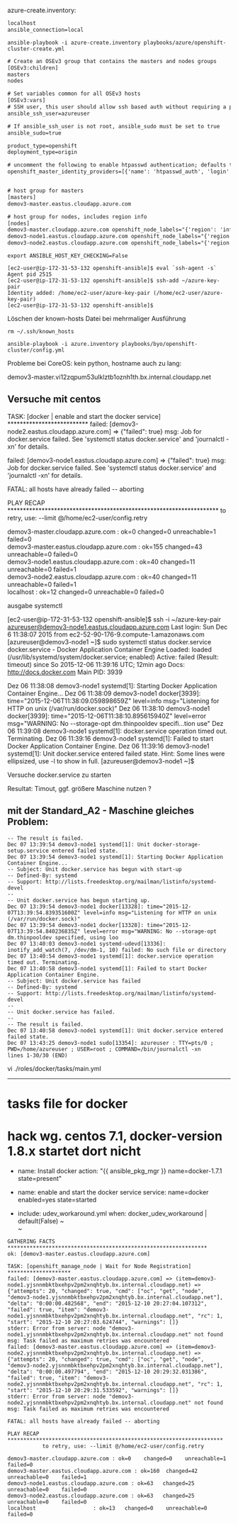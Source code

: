azure-create.inventory:

```txt
localhost
ansible_connection=local
```

```console
ansible-playbook -i azure-create.inventory playbooks/azure/openshift-cluster-create.yml
```

```txt
# Create an OSEv3 group that contains the masters and nodes groups
[OSEv3:children]
masters
nodes

# Set variables common for all OSEv3 hosts
[OSEv3:vars]
# SSH user, this user should allow ssh based auth without requiring a password
ansible_ssh_user=azureuser

# If ansible_ssh_user is not root, ansible_sudo must be set to true
ansible_sudo=true

product_type=openshift
deployment_type=origin

# uncomment the following to enable htpasswd authentication; defaults to DenyAllPasswordIdentityProvider
openshift_master_identity_providers=[{'name': 'htpasswd_auth', 'login': 'true', 'challenge': 'true', 'kind': 'HTPasswdPasswordIdentityProvider', 'filename': '/etc/origin/origin-passwd'}]


# host group for masters
[masters]
demov3-master.eastus.cloudapp.azure.com

# host group for nodes, includes region info
[nodes]
demov3-master.cloudapp.azure.com openshift_node_labels="{'region': 'infra', 'zone': 'default'}"
demov3-node1.eastus.cloudapp.azure.com openshift_node_labels="{'region': 'primary', 'zone': 'east'}"
demov3-node2.eastus.cloudapp.azure.com openshift_node_labels="{'region': 'primary', 'zone': 'west'}"
```

```console
export ANSIBLE_HOST_KEY_CHECKING=False
```

```console
[ec2-user@ip-172-31-53-132 openshift-ansible]$ eval `ssh-agent -s`
Agent pid 2515
[ec2-user@ip-172-31-53-132 openshift-ansible]$ ssh-add ~/azure-key-pair
Identity added: /home/ec2-user/azure-key-pair (/home/ec2-user/azure-key-pair)
[ec2-user@ip-172-31-53-132 openshift-ansible]$ 
```

Löschen der known-hosts Datei bei mehrmaliger Ausführung

```console
rm ~/.ssh/known_hosts
```

```console
ansible-playbook -i azure.inventory playbooks/byo/openshift-cluster/config.yml
```

Probleme bei CoreOS: kein python, 
hostname auch zu lang:

demov3-master.vi12zqpum53ulklztb1oznh1th.bx.internal.cloudapp.net

## Versuche mit centos

TASK: [docker | enable and start the docker service] ************************** 
failed: [demov3-node2.eastus.cloudapp.azure.com] => {"failed": true}
msg: Job for docker.service failed. See 'systemctl status docker.service' and 'journalctl -xn' for details.

failed: [demov3-node1.eastus.cloudapp.azure.com] => {"failed": true}
msg: Job for docker.service failed. See 'systemctl status docker.service' and 'journalctl -xn' for details.


FATAL: all hosts have already failed -- aborting

PLAY RECAP ******************************************************************** 
           to retry, use: --limit @/home/ec2-user/config.retry

demov3-master.cloudapp.azure.com : ok=0    changed=0    unreachable=1    failed=0   
demov3-master.eastus.cloudapp.azure.com : ok=155  changed=43   unreachable=0    failed=0   
demov3-node1.eastus.cloudapp.azure.com : ok=40   changed=11   unreachable=0    failed=1   
demov3-node2.eastus.cloudapp.azure.com : ok=40   changed=11   unreachable=0    failed=1   
localhost                  : ok=12   changed=0    unreachable=0    failed=0   

ausgabe systemctl

[ec2-user@ip-172-31-53-132 openshift-ansible]$ ssh -i ~/azure-key-pair azureuser@demov3-node1.eastus.cloudapp.azure.com
Last login: Sun Dec  6 11:38:07 2015 from ec2-52-90-176-9.compute-1.amazonaws.com
[azureuser@demov3-node1 ~]$ sudo systemctl status docker.service
docker.service - Docker Application Container Engine
   Loaded: loaded (/usr/lib/systemd/system/docker.service; enabled)
   Active: failed (Result: timeout) since So 2015-12-06 11:39:16 UTC; 12min ago
     Docs: http://docs.docker.com
 Main PID: 3939

Dez 06 11:38:08 demov3-node1 systemd[1]: Starting Docker Application Container Engine...
Dez 06 11:38:09 demov3-node1 docker[3939]: time="2015-12-06T11:38:09.059898659Z" level=info msg="Listening for HTTP on unix (/var/run/docker.sock)"
Dez 06 11:38:10 demov3-node1 docker[3939]: time="2015-12-06T11:38:10.895615940Z" level=error msg="WARNING: No --storage-opt dm.thinpooldev specifi...tion use"
Dez 06 11:39:08 demov3-node1 systemd[1]: docker.service operation timed out. Terminating.
Dez 06 11:39:16 demov3-node1 systemd[1]: Failed to start Docker Application Container Engine.
Dez 06 11:39:16 demov3-node1 systemd[1]: Unit docker.service entered failed state.
Hint: Some lines were ellipsized, use -l to show in full.
[azureuser@demov3-node1 ~]$ 

Versuche docker.service zu starten

Resultat: Timout, ggf. größere Maschine nutzen ?

## mit der Standard_A2 - Maschine gleiches Problem:

```console
-- The result is failed.
Dec 07 13:39:54 demov3-node1 systemd[1]: Unit docker-storage-setup.service entered failed state.
Dec 07 13:39:54 demov3-node1 systemd[1]: Starting Docker Application Container Engine...
-- Subject: Unit docker.service has begun with start-up
-- Defined-By: systemd
-- Support: http://lists.freedesktop.org/mailman/listinfo/systemd-devel
--
-- Unit docker.service has begun starting up.
Dec 07 13:39:54 demov3-node1 docker[13328]: time="2015-12-07T13:39:54.839351600Z" level=info msg="Listening for HTTP on unix (/var/run/docker.sock)"
Dec 07 13:39:54 demov3-node1 docker[13328]: time="2015-12-07T13:39:54.840236835Z" level=error msg="WARNING: No --storage-opt dm.thinpooldev specified, using loo
Dec 07 13:40:03 demov3-node1 systemd-udevd[13336]: inotify_add_watch(7, /dev/dm-1, 10) failed: No such file or directory
Dec 07 13:40:54 demov3-node1 systemd[1]: docker.service operation timed out. Terminating.
Dec 07 13:40:58 demov3-node1 systemd[1]: Failed to start Docker Application Container Engine.
-- Subject: Unit docker.service has failed
-- Defined-By: systemd
-- Support: http://lists.freedesktop.org/mailman/listinfo/systemd-devel
--
-- Unit docker.service has failed.
--
-- The result is failed.
Dec 07 13:40:58 demov3-node1 systemd[1]: Unit docker.service entered failed state.
Dec 07 13:43:25 demov3-node1 sudo[13354]: azureuser : TTY=pts/0 ; PWD=/home/azureuser ; USER=root ; COMMAND=/bin/journalctl -xn
lines 1-30/30 (END)
```

vi ./roles/docker/tasks/main.yml

---
# tasks file for docker
# hack wg. centos 7.1, docker-version 1.8.x startet dort nicht
- name: Install docker
  action: "{{ ansible_pkg_mgr }} name=docker-1.7.1 state=present"

- name: enable and start the docker service
  service: name=docker enabled=yes state=started

- include: udev_workaround.yml
  when: docker_udev_workaround | default(False)
~                                                                                                                                                             
~                                        

```
GATHERING FACTS *************************************************************** 
ok: [demov3-master.eastus.cloudapp.azure.com]

TASK: [openshift_manage_node | Wait for Node Registration] ******************** 
failed: [demov3-master.eastus.cloudapp.azure.com] => (item=demov3-node1.yjsnnmbktbxehpv2pm2xnqhtyb.bx.internal.cloudapp.net) => {"attempts": 20, "changed": true, "cmd": ["oc", "get", "node", "demov3-node1.yjsnnmbktbxehpv2pm2xnqhtyb.bx.internal.cloudapp.net"], "delta": "0:00:00.482568", "end": "2015-12-10 20:27:04.107312", "failed": true, "item": "demov3-node1.yjsnnmbktbxehpv2pm2xnqhtyb.bx.internal.cloudapp.net", "rc": 1, "start": "2015-12-10 20:27:03.624744", "warnings": []}
stderr: Error from server: node "demov3-node1.yjsnnmbktbxehpv2pm2xnqhtyb.bx.internal.cloudapp.net" not found
msg: Task failed as maximum retries was encountered
failed: [demov3-master.eastus.cloudapp.azure.com] => (item=demov3-node2.yjsnnmbktbxehpv2pm2xnqhtyb.bx.internal.cloudapp.net) => {"attempts": 20, "changed": true, "cmd": ["oc", "get", "node", "demov3-node2.yjsnnmbktbxehpv2pm2xnqhtyb.bx.internal.cloudapp.net"], "delta": "0:00:00.497794", "end": "2015-12-10 20:29:32.031386", "failed": true, "item": "demov3-node2.yjsnnmbktbxehpv2pm2xnqhtyb.bx.internal.cloudapp.net", "rc": 1, "start": "2015-12-10 20:29:31.533592", "warnings": []}
stderr: Error from server: node "demov3-node2.yjsnnmbktbxehpv2pm2xnqhtyb.bx.internal.cloudapp.net" not found
msg: Task failed as maximum retries was encountered

FATAL: all hosts have already failed -- aborting

PLAY RECAP ******************************************************************** 
           to retry, use: --limit @/home/ec2-user/config.retry

demov3-master.cloudapp.azure.com : ok=0    changed=0    unreachable=1    failed=0   
demov3-master.eastus.cloudapp.azure.com : ok=160  changed=42   unreachable=0    failed=1   
demov3-node1.eastus.cloudapp.azure.com : ok=63   changed=25   unreachable=0    failed=0   
demov3-node2.eastus.cloudapp.azure.com : ok=63   changed=25   unreachable=0    failed=0   
localhost                  : ok=13   changed=0    unreachable=0    failed=0   
```
